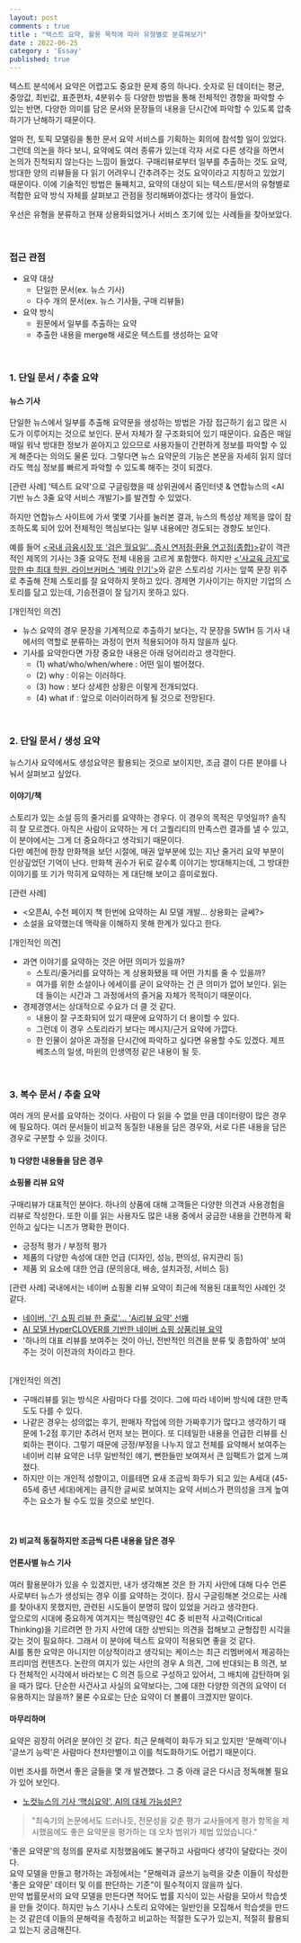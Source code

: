 ```yaml
---
layout: post
comments : true
title : "텍스트 요약, 활용 목적에 따라 유형별로 분류해보기"
date : 2022-06-25
category : 'Essay'
published: true
---
```


텍스트 분석에서 요약은 어렵고도 중요한 문제 중의 하나다. 숫자로 된 데이터는 평균, 중앙값, 최빈값, 표준편차, 4분위수 등 다양한 방법을 통해 전체적인 경향을 파악할 수 있는 반면, 다양한 의미를 담은 문서와 문장들의 내용을 단시간에 파악할 수 있도록 압축하기가 난해하기 때문이다.  

얼마 전, 토픽 모델링을 통한 문서 요약 서비스를 기획하는 회의에 참석할 일이 있었다. 그런데 의논을 하다 보니, 요약에도 여러 종류가 있는데 각자 서로 다른 생각을 하면서 논의가 진척되지 않는다는 느낌이 들었다. 구매리뷰로부터 일부를 추출하는 것도 요약, 방대한 양의 리뷰들을 다 읽기 어려우니 간추려주는 것도 요약이라고 지칭하고 있었기 때문이다. 이에 기술적인 방법은 둘째치고, 요약의 대상이 되는 텍스트/문서의 유형별로 적합한 요약 방식 자체를 살펴보고 관점을 정리해봐야겠다는 생각이 들었다. 

우선은 유형을 분류하고 현재 상용화되었거나 서비스 초기에 있는 사례들을 찾아보았다. 

<br/>

###   접근 관점
- 요약 대상
    - 단일한 문서(ex. 뉴스 기사)
    - 다수 개의 문서(ex. 뉴스 기사들, 구매 리뷰들)
- 요약 방식
    - 원문에서 일부를 추출하는 요약
    - 추출한 내용을 merge해 새로운 텍스트를 생성하는 요약
    

<br/>  
    

### 1. 단일 문서 / 추출 요약
#### 뉴스 기사
단일한 뉴스에서 일부를 추출해 요약문을 생성하는 방법은 가장 접근하기 쉽고 많은 시도가 이루어지는 것으로 보인다. 문서 자체가 잘 구조화되어 있기 때문이다. 요즘은 매일매일 워낙 방대한 정보가 쏟아지고 있으므로 사용자들이 간편하게 정보를 파악할 수 있게 해준다는 의의도 물론 있다. 그렇다면 뉴스 요약문의 기능은 본문을 자세히 읽지 않더라도 핵심 정보를 빠르게 파악할 수 있도록 해주는 것이 되겠다. 
<br/>

[관련 사례]
'텍스트 요약'으로 구글링했을 때 상위권에서 줌인터넷 & 연합뉴스의 <AI 기반 뉴스 3줄 요약 서비스 개발기>를 발견할 수 있었다.

하지만 연합뉴스 사이트에 가서 몇몇 기사를 눌러본 결과, 뉴스의 특성상 제목을 많이 참조하도록 되어 있어 전체적인 핵심보다는 일부 내용에만 경도되는 경향도 보인다. 

예를 들어 <a href="https://www.yna.co.kr/view/AKR20220620130151002?section=economy/all"><국내 금융시장 또 '검은 월요일'…증시 연저점·환율 연고점(종합)></a>같이 객관적인 제목의 기사는 3줄 요약도 전체 내용을 고르게 포함했다. 하지만 <a href="https://www.yna.co.kr/view/AKR20220620081000089?section=economy/all"><'사교육 금지'로 망한 中 최대 학원, 라이브커머스 '벼락 인기'></a>와 같은 스토리성 기사는 앞쪽 문장 위주로 추출해 전체 스토리를 잘 요약하지 못하고 있다. 경제면 기사이기는 하지만 기업의 스토리를 담고 있는데, 기승전결이 잘 담기지 못하고 있다. 

[개인적인 의견]
- 뉴스 요약의 경우 문장을 기계적으로 추출하기 보다는, 각 문장을 5W1H 등 기사 내에서의 역할로 분류하는 과정이 먼저 적용되어야 하지 않을까 싶다. 
- 기사를 요약한다면 가장 중요한 내용은 아래 덩어리라고 생각한다.
    - (1) what/who/when/where : 어떤 일이 벌어졌다. 
    - (2) why : 이유는 이러하다. 
    - (3) how : 보다 상세한 상황은 이렇게 전개되었다. 
    - (4) what if : 앞으로 이러이러하게 될 것으로 전망된다. 
<br/>

### 2. 단일 문서 / 생성 요약
뉴스기사 요약에서도 생성요약은 활용되는 것으로 보이지만, 조금 결이 다른 분야를 나눠서 살펴보고 싶었다. 

#### 이야기/책
스토리가 있는 소설 등의 줄거리를 요약하는 경우다. 이 경우의 목적은 무엇일까? 솔직히 잘 모르겠다. 아직은 사람이 요약하는 게 더 고퀄리티의 만족스런 결과를 낼 수 있고, 이 분야에서는 그게 더 중요하다고 생각되기 때문이다.  <br/>
다만 예전에 한창 만화책을 보던 시절에, 매권 앞부분에 있는 지난 줄거리 요약 부분이 인상깊었던 기억이 난다. 만화책 권수가 뒤로 갈수록 이야기는 방대해지는데, 그 방대한 이야기를 또 기가 막히게 요약하는 게 대단해 보이고 흥미로웠다. 

[관련 사례]
- <오픈AI, 수천 페이지 책 한번에 요약하는 AI 모델 개발... 상용화는 글쎄?>
- 소설을 요약했는데 맥락을 이해하지 못해 한계가 있다고 한다.

[개인적인 의견]
- 과연 이야기를 요약하는 것은 어떤 의미가 있을까?
    - 스토리/줄거리를 요약하는 게 상용화됐을 때 어떤 가치를 줄 수 있을까?
    - 여가를 위한 소설이나 에세이를 굳이 요약하는 건 큰 의미가 없어 보인다. 읽는데 들이는 시간과 그 과정에서의 즐거움 자체가 목적이기 때문이다. 
- 경제경영서는 상대적으로 수요가 더 클 것 같다. 
    - 내용이 잘 구조화되어 있기 때문에 요약하기 더 용이할 수 있다.
    - 그런데 이 경우 스토리라기 보다는 메시지/근거 요약에 가깝다.
    - 한 인물이 살아온 과정을 단시간에 파악하고 싶다면 유용할 수도 있겠다. 제프 베조스의 일생, 마윈의 인생역정 같은 내용이 될 듯. 
<br/>
 
     

### 3. 복수 문서 / 추출 요약
여러 개의 문서를 요약하는 것이다. 사람이 다 읽을 수 없을 만큼 데이터량이 많은 경우에 필요하다. 여러 문서들이 비교적 동질한 내용을 담은 경우와, 서로 다른 내용을 담은 경우로 구분할 수 있을 것이다.
<br/>

#### 1) 다양한 내용들을 담은 경우
#### 쇼핑몰 리뷰 요약
구매리뷰가 대표적인 분야다. 하나의 상품에 대해 고객들은 다양한 의견과 사용경험을 리뷰로 작성한다. 또한 이를 읽는 사용자도 많은 내용 중에서 궁금한 내용을 간편하게 확인하고 싶다는 니즈가 명확한 편이다.
- 긍정적 평가 / 부정적 평가
- 제품의 다양한 속성에 대한 언급 (디자인, 성능, 편의성, 유지관리 등)
- 제품 외 요소에 대한 언급 (문의응대, 배송, 설치과정, 서비스 등)

[관련 사례]
국내에서는 네이버 쇼핑몰 리뷰 요약이 최근에 적용된 대표적인 사례인 것 같다. 
- <a href="https://biz.newdaily.co.kr/site/data/html/2021/07/30/2021073000036.html">네이버, '긴 쇼핑 리뷰 한 줄로'… 'Ai리뷰 요약' 선봬</a>
- <a href="https://noelle-world.tistory.com/39">AI 모델 HyperCLOVER를 기반한 네이버 쇼핑 상품리뷰 요약</a>
- '하나의 대표 리뷰를 보여주는 것이 아닌, 전반적인 의견을 분류 및 종합하여' 보여주는 것이 이전과의 차이라고 한다. 

<br/>
[개인적인 의견]

- 구매리뷰를 읽는 방식은 사람마다 다를 것이다. 그에 따라 네이버 방식에 대한 만족도도 다를 수 있다.  
- 나같은 경우는 성의없는 후기, 판매자 작업에 의한 가짜후기가 많다고 생각하기 때문에 1-2점 후기만 추려서 먼저 보는 편이다. 또 디테일한 내용을 언급한 리뷰를 신뢰하는 편이다. 그렇기 때문에 긍정/부정을 나누지 않고 전체를 요약해서 보여주는 네이버 리뷰 요약은 너무 일반적인 얘기, 뻔한들만 보여져서 큰 임팩트가 없게 느껴졌다.
- 하지만 이는 개인적 성향이고, 이를테면 요새 조금씩 화두가 되고 있는 A세대 (45-65세 중년 세대)에게는 큼직한 글씨로 보여지는 요약 서비스가 편의성을 크게 높여주는 요소가 될 수도 있을 것으로 보인다.
<br/>

#### 2) 비교적 동질하지만 조금씩 다른 내용을 담은 경우
#### 언론사별 뉴스 기사
여러 활용분야가 있을 수 있겠지만, 내가 생각해본 것은 한 가지 사안에 대해 다수 언론사로부터 뉴스가 생성되는 경우 이를 요약하는 것이다. 잠시 구글링해본 것으로는 사례를 찾아내지 못했지만, 관련된 시도들이 분명히 많이 있었을 거라고 생각한다. <br/>
앞으로의 시대에 중요하게 여겨지는 핵심역량인 4C 중 비판적 사고력(Critical Thinking)을 기르려면 한 가지 사안에 대한 상반되는 의견을 접해보고 균형잡힌 시각을 갖는 것이 필요하다. 그래서 이 분야에 텍스트 요약이 적용되면 좋을 것 같다. <br/>
AI를 통한 요약은 아니지만 이상적이라고 생각되는 케이스는 최근 리멤버에서 제공하는 프리미엄 컨텐츠다. 논란의 여지가 있는 사안의 경우 A 의견, 그에 반대되는 B 의견, 보다 전체적인 시각에서 바라보는 C 의견 등으로 구성하고 있어서, 그 배치에 감탄하며 읽을 때가 많다. 
단순한 사건사고 사실의 요약보다는, 그에 대한 다양한 의견의 요약이 더 유용하지는 않을까? 물론 수요로는 단순 요약이 더 볼륨이 크겠지만 말이다. 

#### 마무리하며
요약은 굉장히 어려운 분야인 것 같다. 최근 문해력이 화두가 되고 있지만 '문해력'이나 '글쓰기 능력'은 사람마다 천차만별이고 이를 척도화하기도 어렵기 때문이다. 

이번 조사를 하면서 좋은 글들을 몇 개 발견했다. 그 중 아래 글은 다시금 정독해볼 필요가 있어 보인다. 

- <a href="https://mediagotosa.com/nokeosnyuseuyi-gisa-haegsimyoyag-aiyi-daece-ganeungseong/">노컷뉴스의 기사 ‘핵심요약', AI의 대체 가능성은?</a>


> "최숙기의 논문에서도 드러나듯, 전문성을 갖춘 평가 교사들에게 평가 항목을 제시했음에도 좋은 요약문을 평가하는 데 오차 범위가 제법 있었습니다."

'좋은 요약문'의 정의를 문자로 지정했음에도 불구하고 사람마다 생각이 달랐다는 것이다. <br/>
요약 모델을 만들고 평가하는 과정에서는 "문해력과 글쓰기 능력을 갖춘 이들이 작성한 '좋은 요약문' 데이터 및 이를 판단하는 기준"이 필수적이지 않을까 싶다. <br/>
만약 법률문서의 요약 모델을 만든다면 적어도 법률 지식이 있는 사람을 모아서 학습셋을 만들 것이다. 하지만 뉴스 기사나 스토리 요약에는 일반인을 모집해서 학습셋을 만드는 것 같은데 이들의 문해력을 측정하고 비교하는 적절한 도구가 있는지, 적절히 활용되고 있는지 궁금해진다. 